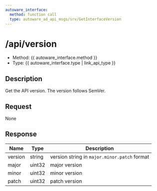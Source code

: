 ```yaml
---
autoware_interface:
  method: function call
  type: autoware_ad_api_msgs/srv/GetInterfaceVersion
---
```


# /api/version

- Method: {{ autoware_interface.method }}
- Type: {{ autoware_interface.type | link_api_type }}

## Description

Get the API version. The version follows SemVer.

## Request

None

## Response

| Name    | Type   | Description                                  |
| ------- | ------ | -------------------------------------------- |
| version | string | version string in `major.minor.patch` format |
| major   | uint32 | major version                                |
| minor   | uint32 | minor version                                |
| patch   | uint32 | patch version                                |
